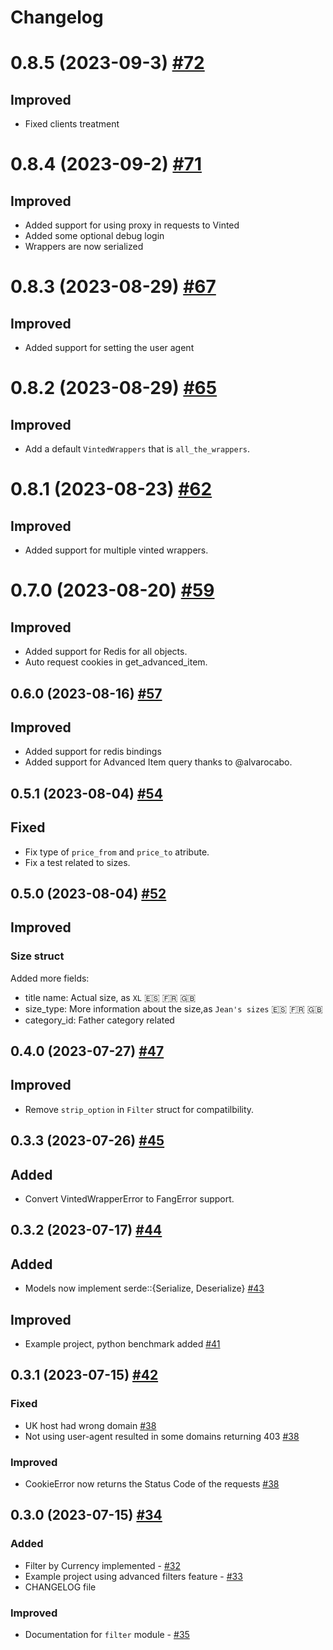 # Changelog

# 0.8.5 (2023-09-3) [#72](https://github.com/TuTarea/vinted-rs/pull/72/)

## Improved

- Fixed clients treatment

# 0.8.4 (2023-09-2) [#71](https://github.com/TuTarea/vinted-rs/pull/71/)

## Improved

- Added support for using proxy in requests to Vinted
- Added some optional debug login
- Wrappers are now serialized

# 0.8.3 (2023-08-29) [#67](https://github.com/TuTarea/vinted-rs/pull/67/)

## Improved

- Added support for setting the user agent

# 0.8.2 (2023-08-29) [#65](https://github.com/TuTarea/vinted-rs/pull/65/)

## Improved

- Add a default `VintedWrappers` that is `all_the_wrappers`.

# 0.8.1 (2023-08-23) [#62](https://github.com/TuTarea/vinted-rs/pull/62/)

## Improved

- Added support for multiple vinted wrappers.

# 0.7.0 (2023-08-20) [#59](https://github.com/TuTarea/vinted-rs/pull/59/)

## Improved

- Added support for Redis for all objects.
- Auto request cookies in get_advanced_item.

## 0.6.0 (2023-08-16) [#57](https://github.com/TuTarea/vinted-rs/pull/57/)

## Improved

- Added support for redis bindings
- Added support for Advanced Item query thanks to @alvarocabo.

## 0.5.1 (2023-08-04) [#54](https://github.com/TuTarea/vinted-rs/pull/54/)

## Fixed

- Fix type of `price_from` and `price_to` atribute.
- Fix a test related to sizes.

## 0.5.0 (2023-08-04) [#52](https://github.com/TuTarea/vinted-rs/pull/52/)

## Improved

### Size struct

Added more fields:

- title name: Actual size, as `XL` 🇪🇸 🇫🇷 🇬🇧
- size_type: More information about the size,as `Jean's sizes` 🇪🇸 🇫🇷 🇬🇧
- category_id: Father category related

## 0.4.0 (2023-07-27) [#47](https://github.com/TuTarea/vinted-rs/pull/47/)

## Improved

- Remove `strip_option` in `Filter` struct for compatilbility.

## 0.3.3 (2023-07-26) [#45](https://github.com/TuTarea/vinted-rs/pull/45/)

## Added

- Convert VintedWrapperError to FangError support.

## 0.3.2 (2023-07-17) [#44](https://github.com/TuTarea/vinted-rs/pull/44/)

## Added

- Models now implement serde::{Serialize, Deserialize} [#43](https://github.com/TuTarea/vinted-rs/pull/43/)

## Improved

- Example project, python benchmark added [#41](https://github.com/TuTarea/vinted-rs/pull/41/)

## 0.3.1 (2023-07-15) [#42](https://github.com/TuTarea/vinted-rs/pull/42/)

### Fixed

- UK host had wrong domain [#38](https://github.com/TuTarea/vinted-rs/pull/38/)
- Not using user-agent resulted in some domains returning 403 [#38](https://github.com/TuTarea/vinted-rs/pull/38/)

### Improved

- CookieError now returns the Status Code of the requests [#38](https://github.com/TuTarea/vinted-rs/pull/38/)

## 0.3.0 (2023-07-15) [#34](<(https://github.com/TuTarea/vinted-rs/pull/34/)>)

### Added

- Filter by Currency implemented - [#32](https://github.com/TuTarea/vinted-rs/pull/32/)
- Example project using advanced filters feature - [#33](<(https://github.com/TuTarea/vinted-rs/pull/33/)>)
- CHANGELOG file

### Improved

- Documentation for `filter` module - [#35](<(https://github.com/TuTarea/vinted-rs/pull/35/)>)
